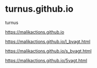 # turnus.github.io
turnus

https://malikactions.github.io

https://malikactions.github.io/l_bvagt.html

https://malikactions.github.io/s_bvagt.html

https://malikactions.github.io/5vagt.html

